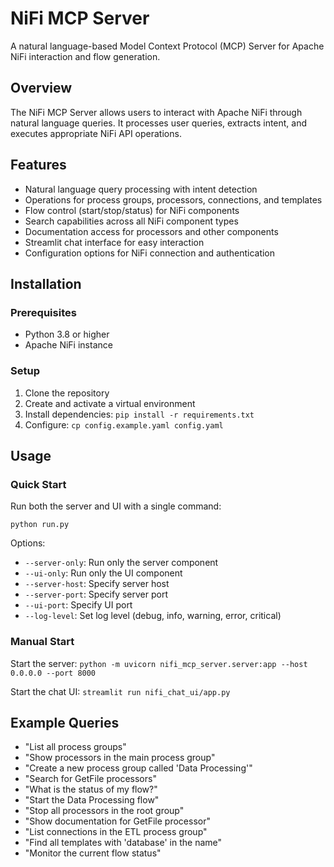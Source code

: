 # NiFi MCP Server

A natural language-based Model Context Protocol (MCP) Server for Apache NiFi interaction and flow generation.

## Overview

The NiFi MCP Server allows users to interact with Apache NiFi through natural language queries. It processes user queries, extracts intent, and executes appropriate NiFi API operations.

## Features

- Natural language query processing with intent detection
- Operations for process groups, processors, connections, and templates
- Flow control (start/stop/status) for NiFi components
- Search capabilities across all NiFi component types
- Documentation access for processors and other components
- Streamlit chat interface for easy interaction
- Configuration options for NiFi connection and authentication

## Installation

### Prerequisites

- Python 3.8 or higher
- Apache NiFi instance

### Setup

1. Clone the repository
2. Create and activate a virtual environment
3. Install dependencies: `pip install -r requirements.txt`
4. Configure: `cp config.example.yaml config.yaml`

## Usage

### Quick Start

Run both the server and UI with a single command:

```
python run.py
```

Options:
- `--server-only`: Run only the server component
- `--ui-only`: Run only the UI component 
- `--server-host`: Specify server host
- `--server-port`: Specify server port
- `--ui-port`: Specify UI port
- `--log-level`: Set log level (debug, info, warning, error, critical)

### Manual Start

Start the server: `python -m uvicorn nifi_mcp_server.server:app --host 0.0.0.0 --port 8000`

Start the chat UI: `streamlit run nifi_chat_ui/app.py`

## Example Queries

- "List all process groups"
- "Show processors in the main process group"
- "Create a new process group called 'Data Processing'"
- "Search for GetFile processors"
- "What is the status of my flow?"
- "Start the Data Processing flow"
- "Stop all processors in the root group"
- "Show documentation for GetFile processor"
- "List connections in the ETL process group"
- "Find all templates with 'database' in the name"
- "Monitor the current flow status"
